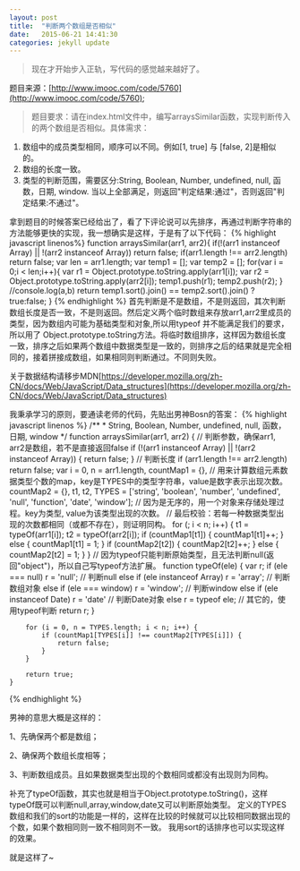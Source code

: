 ```yaml
---
layout: post
title:  "判断两个数组是否相似"
date:   2015-06-21 14:41:30
categories: jekyll update
---
```


> 现在才开始步入正轨，写代码的感觉越来越好了。

题目来源：[http://www.imooc.com/code/5760](http://www.imooc.com/code/5760);

> 题目要求：请在index.html文件中，编写arraysSimilar函数，实现判断传入的两个数组是否相似。具体需求：
1. 数组中的成员类型相同，顺序可以不同。例如[1, true] 与 [false, 2]是相似的。
2. 数组的长度一致。
3. 类型的判断范围，需要区分:String, Boolean, Number, undefined, null, 函数，日期, window.
当以上全部满足，则返回"判定结果:通过"，否则返回"判定结果:不通过"。
     
拿到题目的时候答案已经给出了，看了下评论说可以先排序，再通过判断字符串的方法能够更快的实现，我一想确实是这样，于是有了以下代码：
{% highlight javascript linenos%}
     function arraysSimilar(arr1, arr2){
            if(!(arr1 instanceof Array) || !(arr2 instanceof Array)) return false;
            if(arr1.length !== arr2.length) return false;
            var len = arr1.length;
            var temp1 = [];
            var temp2 = [];
            for(var i = 0;i < len;i++){
                var r1 = Object.prototype.toString.apply(arr1[i]);
                var r2 = Object.prototype.toString.apply(arr2[i]);
                temp1.push(r1);
                temp2.push(r2);
            }
            //console.log(a,b)
            return temp1.sort().join() == temp2.sort().join() ? true:false;
        }
{% endhighlight %}
首先判断是不是数组，不是则返回，其次判断数组长度是否一致，不是则返回。然后定义两个临时数组来存放arr1,arr2里成员的类型，因为数组内可能为基础类型和对象,所以用typeof 并不能满足我们的要求，所以用了
Object.prototype.toString方法。将临时数组排序，这样因为数组长度一致，排序之后如果两个数组中数据类型是一致的，则排序之后的结果就是完全相同的，接着拼接成数组，如果相同则判断通过。不同则失败。

关于数据结构请移步MDN[https://developer.mozilla.org/zh-CN/docs/Web/JavaScript/Data_structures](https://developer.mozilla.org/zh-CN/docs/Web/JavaScript/Data_structures)

我秉承学习的原则，要通读老师的代码，先贴出男神Bosn的答案：
{% highlight javascript linenos %}
    /**
     * String, Boolean, Number, undefined, null, 函数，日期, window
     */
    function arraysSimilar(arr1, arr2) {
        // 判断参数，确保arr1, arr2是数组，若不是直接返回false
        if (!(arr1 instanceof Array)
            || !(arr2 instanceof Array)) {
            return false;
        }
        // 判断长度
        if (arr1.length !== arr2.length) return false;
        var i = 0, 
            n = arr1.length, 
            countMap1 = {},  // 用来计算数组元素数据类型个数的map，key是TYPES中的类型字符串，value是数字表示出现次数。
            countMap2 = {},
            t1, t2,
            TYPES = ['string', 'boolean', 'number', 'undefined', 'null',
                'function', 'date', 'window'];
        // 因为是无序的，用一个对象来存储处理过程。key为类型, value为该类型出现的次数。
        // 最后校验：若每一种数据类型出现的次数都相同（或都不存在），则证明同构。
        for (; i < n; i++) {
            t1 = typeOf(arr1[i]);
            t2 = typeOf(arr2[i]);
            if (countMap1[t1]) {
                countMap1[t1]++;
            } else {
                countMap1[t1] = 1;
            }
            if (countMap2[t2]) {
                countMap2[t2]++;
            } else {
                countMap2[t2] = 1;
            }
        }
        // 因为typeof只能判断原始类型，且无法判断null(返回"object")，所以自己写typeof方法扩展。
        function typeOf(ele) {
            var r;
            if (ele === null) r = 'null'; // 判断null
            else if (ele instanceof Array) r = 'array';  // 判断数组对象
            else if (ele === window) r = 'window';  // 判断window
            else if (ele instanceof Date) r = 'date'  // 判断Date对象
            else r = typeof ele; // 其它的，使用typeof判断
            return r;
        }
     
        for (i = 0, n = TYPES.length; i < n; i++) {
            if (countMap1[TYPES[i]] !== countMap2[TYPES[i]]) {
                return false;
            }
        }
     
        return true;
    }
{% endhighlight %}

男神的意思大概是这样的：

1、先确保两个都是数组；

2、确保两个数组长度相等；

3、判断数组成员。且如果数据类型出现的个数相同或都没有出现则为同构。


补充了typeOf函数，其实也就是相当于Object.prototype.toString()，这样typeOf既可以判断null,array,window,date又可以判断原始类型。
定义的TYPES数组和我们的sort的功能是一样的，这样在比较的时候就可以比较相同数据出现的个数，如果个数相同则一致不相同则不一致。
我用sort的话排序也可以实现这样的效果。

就是这样了~

